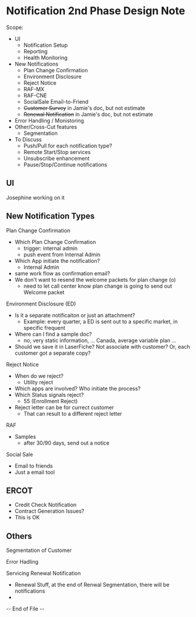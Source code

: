 # Notification 2nd Phase Design Note

Scope:

* UI	
  - Notification Setup
  - Reporting
  - Health Monitoring
* New Notifications
  - Plan Change Confirmation
  - Environment Disclosure
  - Reject Notice
  - RAF-MX 
  - RAF-CNE
  - SocialSale Email-to-Friend
  - <del>Customer Survey</del> in Jamie's doc, but not estimate
  - <del>Renewal Notification</del> in Jamie's doc, but not estimate
* Error Handling / Monistoring
* Other/Cross-Cut features
  - Segmentation
* To Discuss
  - Push/Pull for each notification type?
  - Remote Start/Stop services
  - Unsubscribe enhancement
  - Pause/Stop/Continue notifications

## UI

Josephine working on it

## New Notification Types

Plan Change Confirmation

* Which Plan Change Confirmation
	- trigger: internal admin
	- push event from Internal Admin 
* Which App initiate the notification?
	- Internal Admin
* same work flow as confirmation email?
* We don't want to resend the welcome packets for plan change (o)
	- need to let call center know plan change is going to send out Welcome packet
	
Environment Disclosure (ED)

* Is it a separate notificaiton or just an attachment?
	- Example: every quarter, a ED is sent out to a specific market, in specific frequent
* Where can I find a sample doc?
	- no, very static information, ... Canada, average variable plan ... 
* Should we save it in LaserFiche? Not associate with customer? Or, each customer got a separate copy?

Reject Notice

* When do we reject? 
	- Utility reject
* Which apps are involved? Who initiate the process?
* Which Status signals reject?
	- 55 (Enrollment Reject)
* Reject letter can be for currect customer
	- That can result to a different reject letter 

RAF

* Samples
	- after 30/90 days, send out a notice

Social Sale

* Email to friends 
* Just a email tool

## ERCOT

* Credit Check Notification
* Contract Generation Issues?
* This is OK

## Others

Segmentation of Customer

Error Hadling

Servicing Renewal Notification

* Renewal Stuff, at the end of Renwal Segmentation, there will be notifications
* 




















































-- End of File --

 